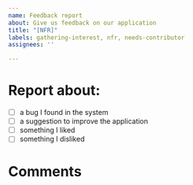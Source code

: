 ```yaml
---
name: Feedback report
about: Give us feedback on our application
title: "[NFR]"
labels: gathering-interest, nfr, needs-contributor
assignees: ''

---
```


<!-- Please add X between [ ] if true. Otherwise leave empty. -->

# Report about:

- [ ] a bug I found in the system
- [ ] a suggestion to improve the application
- [ ] something I liked
- [ ] something I disliked

# Comments
<!-- Write your comments under this line -->






<!-- 
#########################################################################
# If your report is regarding a bug found in the system, please provide us steps to reproduce it!  #
#########################################################################
-->
